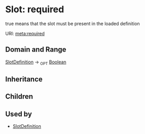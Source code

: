 # Slot: required


true means that the slot must be present in the loaded definition

URI: [meta:required](https://w3id.org/biolink/biolinkml/meta/required)
## Domain and Range

[SlotDefinition](SlotDefinition.md) ->  <sub>OPT</sub> [Boolean](Boolean.md)
## Inheritance

## Children

## Used by

 * [SlotDefinition](SlotDefinition.md)
